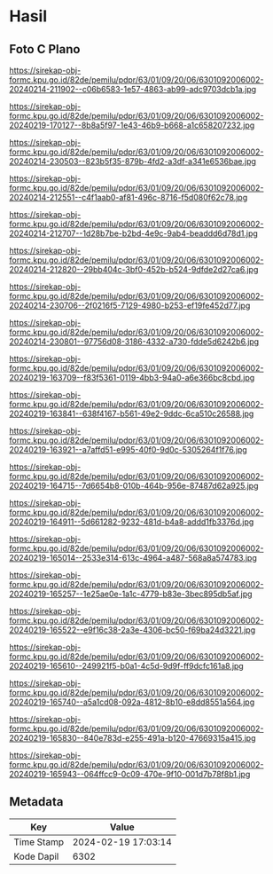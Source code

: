 # Hasil

## Foto C Plano

https://sirekap-obj-formc.kpu.go.id/82de/pemilu/pdpr/63/01/09/20/06/6301092006002-20240214-211902--c06b6583-1e57-4863-ab99-adc9703dcb1a.jpg

https://sirekap-obj-formc.kpu.go.id/82de/pemilu/pdpr/63/01/09/20/06/6301092006002-20240219-170127--8b8a5f97-1e43-46b9-b668-a1c658207232.jpg

https://sirekap-obj-formc.kpu.go.id/82de/pemilu/pdpr/63/01/09/20/06/6301092006002-20240214-230503--823b5f35-879b-4fd2-a3df-a341e6536bae.jpg

https://sirekap-obj-formc.kpu.go.id/82de/pemilu/pdpr/63/01/09/20/06/6301092006002-20240214-212551--c4f1aab0-af81-496c-8716-f5d080f62c78.jpg

https://sirekap-obj-formc.kpu.go.id/82de/pemilu/pdpr/63/01/09/20/06/6301092006002-20240214-212707--1d28b7be-b2bd-4e9c-9ab4-beaddd6d78d1.jpg

https://sirekap-obj-formc.kpu.go.id/82de/pemilu/pdpr/63/01/09/20/06/6301092006002-20240214-212820--29bb404c-3bf0-452b-b524-9dfde2d27ca6.jpg

https://sirekap-obj-formc.kpu.go.id/82de/pemilu/pdpr/63/01/09/20/06/6301092006002-20240214-230706--2f0216f5-7129-4980-b253-ef19fe452d77.jpg

https://sirekap-obj-formc.kpu.go.id/82de/pemilu/pdpr/63/01/09/20/06/6301092006002-20240214-230801--97756d08-3186-4332-a730-fdde5d6242b6.jpg

https://sirekap-obj-formc.kpu.go.id/82de/pemilu/pdpr/63/01/09/20/06/6301092006002-20240219-163709--f83f5361-0119-4bb3-94a0-a6e366bc8cbd.jpg

https://sirekap-obj-formc.kpu.go.id/82de/pemilu/pdpr/63/01/09/20/06/6301092006002-20240219-163841--638f4167-b561-49e2-9ddc-6ca510c26588.jpg

https://sirekap-obj-formc.kpu.go.id/82de/pemilu/pdpr/63/01/09/20/06/6301092006002-20240219-163921--a7affd51-e995-40f0-9d0c-5305264f1f76.jpg

https://sirekap-obj-formc.kpu.go.id/82de/pemilu/pdpr/63/01/09/20/06/6301092006002-20240219-164715--7d6654b8-010b-464b-956e-87487d62a925.jpg

https://sirekap-obj-formc.kpu.go.id/82de/pemilu/pdpr/63/01/09/20/06/6301092006002-20240219-164911--5d661282-9232-481d-b4a8-addd1fb3376d.jpg

https://sirekap-obj-formc.kpu.go.id/82de/pemilu/pdpr/63/01/09/20/06/6301092006002-20240219-165014--2533e314-613c-4964-a487-568a8a574783.jpg

https://sirekap-obj-formc.kpu.go.id/82de/pemilu/pdpr/63/01/09/20/06/6301092006002-20240219-165257--1e25ae0e-1a1c-4779-b83e-3bec895db5af.jpg

https://sirekap-obj-formc.kpu.go.id/82de/pemilu/pdpr/63/01/09/20/06/6301092006002-20240219-165522--e9f16c38-2a3e-4306-bc50-f69ba24d3221.jpg

https://sirekap-obj-formc.kpu.go.id/82de/pemilu/pdpr/63/01/09/20/06/6301092006002-20240219-165610--249921f5-b0a1-4c5d-9d9f-ff9dcfc161a8.jpg

https://sirekap-obj-formc.kpu.go.id/82de/pemilu/pdpr/63/01/09/20/06/6301092006002-20240219-165740--a5a1cd08-092a-4812-8b10-e8dd8551a564.jpg

https://sirekap-obj-formc.kpu.go.id/82de/pemilu/pdpr/63/01/09/20/06/6301092006002-20240219-165830--840e783d-e255-491a-b120-47669315a415.jpg

https://sirekap-obj-formc.kpu.go.id/82de/pemilu/pdpr/63/01/09/20/06/6301092006002-20240219-165943--064ffcc9-0c09-470e-9f10-001d7b78f8b1.jpg


## Metadata

| Key        | Value               |
| ---------- | ------------------- |
| Time Stamp | 2024-02-19 17:03:14 |
| Kode Dapil | 6302                |



